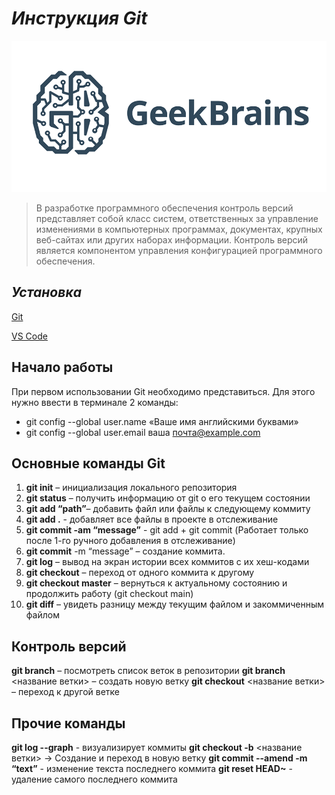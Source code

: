 # _**Инструкция Git**_

![logo gb](geekbrains.png)

>В разработке программного обеспечения контроль версий представляет собой класс систем, ответственных за управление изменениями в компьютерных программах, документах, крупных веб-сайтах или других наборах информации. Контроль версий является компонентом управления конфигурацией программного обеспечения.

## *Установка*
[Git](https://git-scm.com/downloads)

[VS Code](https://code.visualstudio.com/Download)

## Начало работы

При первом использовании Git необходимо представиться.  Для этого нужно ввести в терминале 2 команды:

* git config --global user.name «Ваше имя английскими буквами»  
* git config --global user.email ваша почта@example.com

## Основные команды Git

1. **git init** – инициализация локального репозитория
2. **git status** – получить информацию от git о его текущем состоянии
3. **git add “path”**– добавить файл или файлы к следующему коммиту
3. **git add .** - добавляет все файлы в проекте в отслеживание
4. **git commit -am “message”** - git add + git commit (Работает только после 1-го ручного добавления в отслеживание)
5. **git commit** -m “message” – создание коммита.
6. **git log** – вывод на экран истории всех коммитов с их хеш-кодами
7. **git checkout** – переход от одного коммита к другому
8. **git checkout master** – вернуться к актуальному состоянию и продолжить работу (git checkout main)
9. **git diff** – увидеть разницу между текущим файлом и закоммиченным файлом

## Контроль версий
**git branch** – посмотреть список веток в репозитории
**git branch** <название ветки> – создать новую ветку
**git checkout** <название ветки> – переход к другой ветке

## Прочие команды
**git log --graph** - визуализирует коммиты
**git checkout -b** <название ветки> -> Создание и переход в новую ветку
**git commit --amend -m “text”** - изменение текста последнего коммита
**git reset HEAD~**  - удаление самого последнего коммита

